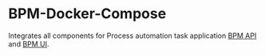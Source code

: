 # BPM-Docker-Compose

Integrates all components for Process automation task application 
[BPM API](https://github.com/fsiatama/BPM-API) and [BPM UI](https://github.com/fsiatama/BPM-React-UI).

